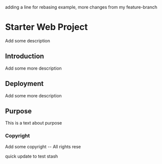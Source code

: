 adding a line for rebasing example, more changes from my feature-branch

# Starter Web Project

Add some description

## Introduction

Add some more description

## Deployment

Add some more description

## Purpose 

This is a text about purpose

### Copyright

Add some copyright -- All rights rese

quick update to test stash



